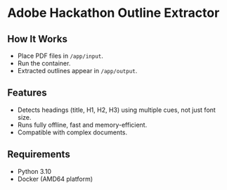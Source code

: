 # Adobe Hackathon Outline Extractor

## How It Works
- Place PDF files in `/app/input`.
- Run the container.
- Extracted outlines appear in `/app/output`.

## Features
- Detects headings (title, H1, H2, H3) using multiple cues, not just font size.
- Runs fully offline, fast and memory-efficient.
- Compatible with complex documents.

## Requirements
- Python 3.10
- Docker (AMD64 platform)

